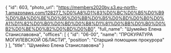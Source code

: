 {
    "id": 603,
    "photo_url": "https://members2020by.s3.eu-north-1.amazonaws.com/128277_%D0%A8%D1%83%D0%BC%D0%B5%D0%B9%D0%BA%D0%BE%D0%95%D0%BB%D0%B5%D0%BD%D0%B0%D0%A1%D1%82%D0%B0%D0%BD%D0%B8%D1%81%D0%BB%D0%B0%D0%B2%D0%BE%D0%B2%D0%BD%D0%B0",
    "full_name": "Шумейко Елена Станиславовна",
    "offices": [
        {
            "id": "06-00",
            "name": "ПРОКУРАТУРА МОГИЛЕВСКОЙ ОБЛАСТИ",
            "position": "Старший помощник прокурора"
        }
    ],
    "title": "Шумейко Елена Станиславовна"
}